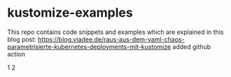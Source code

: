 # kustomize-examples

This repo contains code snippets and examples which are explained in this blog post: https://blog.viadee.de/raus-aus-dem-yaml-chaos-parametrisierte-kubernetes-deployments-mit-kustomize
 added github action
 
1
2

